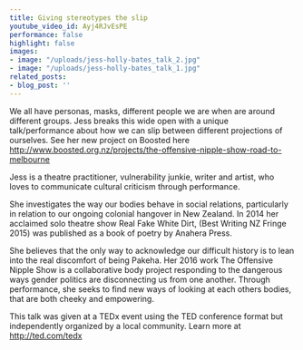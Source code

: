 ```yaml
---
title: Giving stereotypes the slip
youtube_video_id: Ayj4RJvEsPE
performance: false
highlight: false
images:
- image: "/uploads/jess-holly-bates_talk_2.jpg"
- image: "/uploads/jess-holly-bates_talk_1.jpg"
related_posts:
- blog_post: ''
---
```


We all have personas, masks, different people we are when are around different groups. Jess breaks this wide open with a unique talk/performance about how we can slip between different projections of ourselves. See her new project on Boosted here http://www.boosted.org.nz/projects/the-offensive-nipple-show-road-to-melbourne

Jess is a theatre practitioner, vulnerability junkie, writer and artist, who loves to communicate cultural criticism through performance.

She investigates the way our bodies behave in social relations, particularly in relation to our ongoing colonial hangover in New Zealand. In 2014 her acclaimed solo theatre show Real Fake White Dirt, (Best Writing NZ Fringe 2015) was published as a book of poetry by Anahera Press.

She believes that the only way to acknowledge our difficult history is to lean into the real discomfort of being Pakeha. Her 2016 work The Offensive Nipple Show is a collaborative body project responding to the dangerous ways gender politics are disconnecting us from one another. Through performance, she seeks to find new ways of looking at each others bodies, that are both cheeky and empowering.

This talk was given at a TEDx event using the TED conference format but independently organized by a local community. Learn more at http://ted.com/tedx
